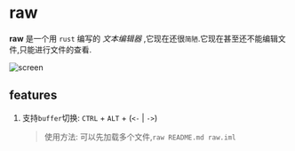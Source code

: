 # raw

**raw** 是一个用 `rust` 编写的 _文本编辑器_ ,它现在还很`简陋`.它现在甚至还不能编辑文件,只能进行文件的查看.

![screen](https://user-images.githubusercontent.com/65269574/180178674-fc78c050-026c-4bad-8a86-797effbdf168.gif)

## features

1. 支持`buffer`切换: `CTRL` + `ALT` + (`<-` | `->`)
   > 使用方法: 可以先加载多个文件,`raw README.md raw.iml`